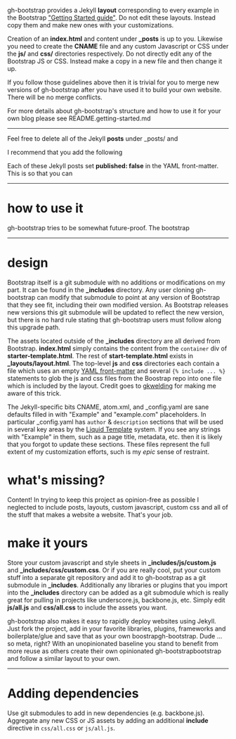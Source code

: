 gh-bootstrap provides a Jekyll **layout** corresponding to every example
in the Bootstrap ["Getting Started
guide"](http://getbootstrap.com/getting-started/#examples). Do not edit
these layouts. Instead copy them and make new ones with your
customizations.

Creation of an **index.html** and content under **_posts** is up to you.
Likewise you need to create the **CNAME** file and any custom Javascript
or CSS under the **js/** and **css/** directories respectively. Do not
directly edit any of the Bootstrap JS or CSS. Instead make a copy in a
new file and then change it up.

If you follow those guidelines above then it is trivial for you to merge
new versions of gh-bootstrap after you have used it to build your own
website. There will be no merge conflicts.

For more details about gh-bootstrap's structure and how to use it for
your own blog please see README.getting-started.md

---

Feel free to delete all of the Jekyll **posts** under _posts/ and 

I recommend that you add the following

Each of these Jekyll posts set **published: false** in the YAML
front-matter. This is so that you can 

---

# how to use it

gh-bootstrap tries to be somewhat future-proof. The bootstrap 

---


# design
Bootstrap itself is a git submodule with no additions or modifications
on my part. It can be found in the **\_includes** directory. Any user
cloning gh-bootstrap can modify that submodule to point at any version
of Bootstrap that they see fit, including their own modified version. As
Bootstrap releases new versions this git submodule will be updated to
reflect the new version, but there is no hard rule stating that
gh-bootstrap users must follow along this upgrade path.

The assets located outside of the **\_includes** directory are all
derived from Bootstrap. **index.html** simply contains the content from
the `container` div of **starter-template.html**. The rest of
**start-template.html** exists in **\_layouts/layout.html**. The
top-level **js** and **css** directories each contain a file which uses
an empty [YAML front-matter](http://jekyllrb.com/docs/frontmatter/) and
several `{% include ... %}` statements to glob the js and css files from
the Boostrap repo into one file which is included by the layout. Credit
goes to
[gkwelding](http://in-the-attic.com/2013/01/04/building-a-blog-using-jekyll-bootstrap-and-github-pages-a-beginners-guide/)
for making me aware of this trick.

The Jekyll-specific bits CNAME, atom.xml, and \_config.yaml are sane
defaults filled in with "Example" and "example.com" placeholders. In
particular \_config.yaml has `author` & `description` sections that will
be used in several key areas by the [Liquid
Template](http://jekyllrb.com/docs/variables/) system. If you see any
strings with "Example" in them, such as a page title, metadata, etc.
then it is likely that you forgot to update these sections. These files
represent the full extent of my customization efforts, such is my _epic_
sense of restraint.

# what's missing?
Content!  In trying to keep this project as opinion-free as possible I
neglected to include posts, layouts, custom javascript, custom css and
all of the stuff that makes a website a website. That's your job.

# make it yours
Store your custom javascript and style sheets in
**\_includes/js/custom.js** and **\_includes/css/custom.css**. Or if you
are really cool, put your custom stuff into a separate git repository
and add it to gh-bootstrap as a git submodule in **\_includes**.
Additionally any libraries or plugins that you import into the
**\_includes** directory can be added as a git submodule which is really
great for pulling in projects like underscore.js, backbone.js, etc.
Simply edit **js/all.js** and **css/all.css** to include the assets you
want.

gh-bootstrap also makes it easy to rapidly deploy websites using Jekyll.
Just fork the project, add in your favorite libraries, plugins,
frameworks and boilerplate/glue and save that as your own
boostrapgh-bootstrap. Dude ... so meta, right?  With an unopinionated
baseline you stand to benefit from more reuse as others create their own
opinionated gh-bootstrapbootstrap and follow a similar layout to your
own.


---

# Adding dependencies

Use git submodules to add in new dependencies (e.g. backbone.js).
Aggregate any new CSS or JS assets by adding an additional **include**
directive in `css/all.css` or `js/all.js`.
